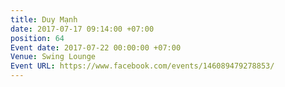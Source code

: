 ```yaml
---
title: Duy Mạnh
date: 2017-07-17 09:14:00 +07:00
position: 64
Event date: 2017-07-22 00:00:00 +07:00
Venue: Swing Lounge
Event URL: https://www.facebook.com/events/146089479278853/
---
```


